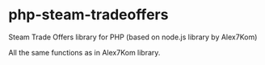 # php-steam-tradeoffers
Steam Trade Offers library for PHP (based on node.js library by Alex7Kom)

All the same functions as in Alex7Kom library.

